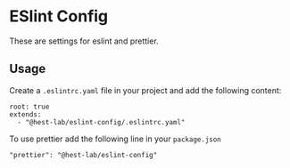 # ESlint Config

These are settings for eslint and prettier.

## Usage

Create a `.eslintrc.yaml` file in your project and add the following content:

```text
root: true
extends:
  - "@hest-lab/eslint-config/.eslintrc.yaml"
```

To use prettier add the following line in your `package.json`

```text
"prettier": "@hest-lab/eslint-config"
```
